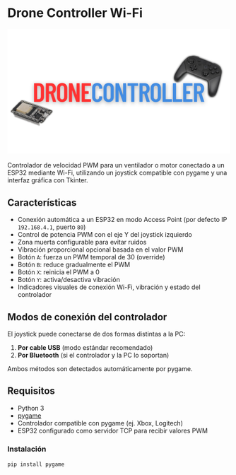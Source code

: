 # Drone Controller Wi-Fi
![Logo](https://github.com/elKpels/DroneController/blob/main/dronecontrollerlogo2.png)

Controlador de velocidad PWM para un ventilador o motor conectado a un ESP32 mediante Wi-Fi, utilizando un joystick compatible con pygame y una interfaz gráfica con Tkinter.

## Características

- Conexión automática a un ESP32 en modo Access Point (por defecto IP `192.168.4.1`, puerto `80`)
- Control de potencia PWM con el eje Y del joystick izquierdo
- Zona muerta configurable para evitar ruidos
- Vibración proporcional opcional basada en el valor PWM
- Botón `A`: fuerza un PWM temporal de 30 (override)
- Botón `B`: reduce gradualmente el PWM
- Botón `X`: reinicia el PWM a 0
- Botón `Y`: activa/desactiva vibración
- Indicadores visuales de conexión Wi-Fi, vibración y estado del controlador

## Modos de conexión del controlador

El joystick puede conectarse de dos formas distintas a la PC:

1. **Por cable USB** (modo estándar recomendado)
2. **Por Bluetooth** (si el controlador y la PC lo soportan)

Ambos métodos son detectados automáticamente por pygame.

## Requisitos

- Python 3
- [pygame](https://www.pygame.org/)
- Controlador compatible con pygame (ej. Xbox, Logitech)
- ESP32 configurado como servidor TCP para recibir valores PWM

### Instalación

```bash
pip install pygame

